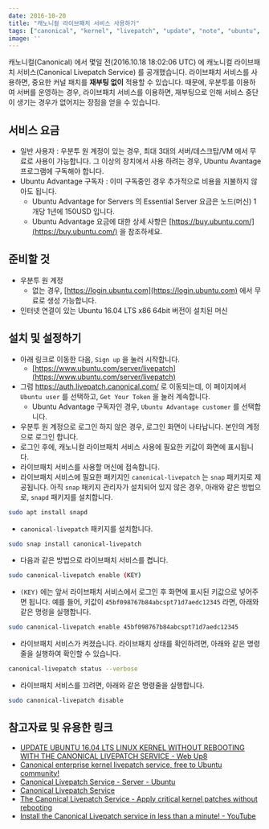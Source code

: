 ```yaml
---
date: 2016-10-20
title: "캐노니컬 라이브패치 서비스 사용하기"
tags: ["canonical", "kernel", "livepatch", "update", "note", "ubuntu", "linux"]
image: ''
---
```


캐노니컬(Canonical) 에서 몇일 전(2016.10.18 18:02:06 UTC) 에 캐노니컬 라이브패치 서비스(Canonical Livepatch Service) 를 공개했습니다.
라이브패치 서비스를 사용하면, 중요한 커널 패치를 **재부팅 없이** 적용할 수 있습니다.
때문에, 우분투를 이용하여 서버를 운영하는 경우, 라이브패치 서비스를 이용하면, 재부팅으로 인해 서비스 중단이 생기는 경우가 없어지는 장점을 얻을 수 있습니다.

## 서비스 요금
- 일반 사용자 : 우분투 원 계정이 있는 경우, 최대 3대의 서버/데스크탑/VM 에서 무료로 사용이 가능합니다. 그 이상의 장치에서 사용 하려는 경우, Ubuntu Avantage 프로그램에 구독해야 합니다.
- Ubuntu Advantage 구독자 : 이미 구독중인 경우 추가적으로 비용을 지불하지 않아도 됩니다.
  - Ubuntu Advantage for Servers 의 Essential Server 요금은 노드(머신) 1개당 1년에 150USD 입니다.
  - Ubuntu Advantage 요금에 대한 상세 사항은 [https://buy.ubuntu.com/](https://buy.ubuntu.com/) 을 참조하세요.

## 준비할 것
- 우분투 원 계정
  - 없는 경우, [https://login.ubuntu.com](https://login.ubuntu.com) 에서 무료로 생성 가능합니다.
- 인터넷 연결이 있는 Ubuntu 16.04 LTS x86 64bit 버전이 설치된 머신

## 설치 및 설정하기
- 아래 링크로 이동한 다음, `Sign up` 을 눌러 시작합니다.
  - [https://www.ubuntu.com/server/livepatch](https://www.ubuntu.com/server/livepatch)
- 그럼 https://auth.livepatch.canonical.com/ 로 이동되는데, 이 페이지에서 `Ubuntu user` 를 선택하고, `Get Your Token` 을 눌러 계속합니다.
  - Ubuntu Advantage 구독자인 경우, `Ubuntu Advantage customer` 를 선택합니다.
- 우분투 원 계정으로 로그인 하지 않은 경우, 로그인 화면이 나타납니다. 본인의 계정으로 로그인 합니다.
- 로그인 후에, 캐노니컬 라이브패치 서비스 사용에 필요한 키값이 화면에 표시됩니다.
- 라이브패치 서비스를 사용할 머신에 접속합니다.
- 라이브패치 서비스에 필요한 패키지인 `canonical-livepatch` 는 `snap` 패키지로 제공됩니다. 아직 `snap` 패키지 관리자가 설치되어 있지 않은 경우, 아래와 같은 방법으로, `snapd` 패키지를 설치합니다.

```bash
sudo apt install snapd
```

- `canonical-livepatch` 패키지를 설치합니다.

```bash
sudo snap install canonical-livepatch
```

- 다음과 같은 방법으로 라이브패치 서비스를 켭니다.

```bash
sudo canonical-livepatch enable (KEY)
```

  - `(KEY)` 에는 앞서 라이브패치 서비스에서 로그인 후 화면에 표시된 키값으로 넣어주면 됩니다. 예를 들어, 키값이 `45bf098767b84abcspt71d7aedc12345` 라면, 아래와 같은 명령을 실행합니다.

```bash
sudo canonical-livepatch enable 45bf098767b84abcspt71d7aedc12345
```

- 라이브패치 서비스가 켜졌습니다. 라이브패치 상태를 확인하려면, 아래와 같은 명령줄을 실행하여 확인할 수 있습니다.

```bash
canonical-livepatch status --verbose
```

- 라이브패치 서비스를 끄려면, 아래와 같은 명령줄을 실행합니다.

```bash
sudo canonical-livepatch disable
```

## 참고자료 및 유용한 링크
- [UPDATE UBUNTU 16.04 LTS LINUX KERNEL WITHOUT REBOOTING WITH THE CANONICAL LIVEPATCH SERVICE - Web Up8](http://www.webupd8.org/2016/10/update-ubuntu-1604-lts-linux-kernel.html?m=1)
- [Canonical enterprise kernel livepatch service, free to Ubuntu community!](https://lists.ubuntu.com/archives/ubuntu-announce/2016-October/000214.html)
- [Canonical Livepatch Service - Server - Ubuntu](https://www.ubuntu.com/server/livepatch)
- [Canonical Livepatch Service](https://auth.livepatch.canonical.com/)
- [The Canonical Livepatch Service - Apply critical kernel patches without rebooting](https://pages.ubuntu.com/rs/066-EOV-335/images/20161017_LivePatching_DS_.pdf)
- [Install the Canonical Livepatch service in less than a minute! - YouTube](https://www.youtube.com/watch?v=9hvqFfwE4u0)
